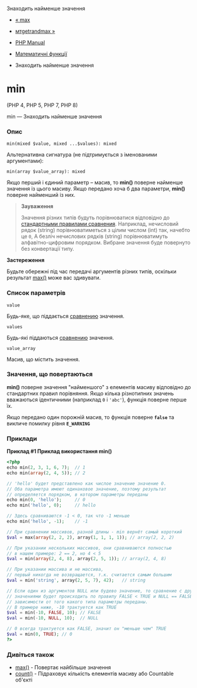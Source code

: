 Знаходить найменше значення

-   [« max](function.max.html)
    
-   [мтgetrandmax »](function.mt-getrandmax.html)
    
-   [PHP Manual](index.html)
    
-   [Математичні функції](ref.math.html)
    
-   Знаходить найменше значення
    

# min

(PHP 4, PHP 5, PHP 7, PHP 8)

min — Знаходить найменше значення

### Опис

```methodsynopsis
min(mixed $value, mixed ...$values): mixed
```

Альтернативна сигнатура (не підтримується з іменованими аргументами):

```methodsynopsis
min(array $value_array): mixed
```

Якщо перший і єдиний параметр – масив, то **min()** поверне найменше значення із цього масиву. Якщо передано хоча б два параметри, **min()** поверне найменший із них.

> **Зауваження**
> 
> Значення різних типів будуть порівнюватися відповідно до [стандартными правилами сравнения](language.operators.comparison.html). Наприклад, нечисловий рядок (string) порівнюватиметься з цілим числом (int) так, начебто це `0`, А безліч нечислових рядків (string) порівнюватимуть алфавітно-цифровим порядком. Вибране значення буде повернуто без конвертації типу.

**Застереження**

Будьте обережні під час передачі аргументів різних типів, оскільки результат [max()](function.max.html) може вас здивувати.

### Список параметрів

`value`

Будь-яке, що піддається [сравнению](language.operators.comparison.html) значення.

`values`

Будь-які піддаються [сравнению](language.operators.comparison.html) значення.

`value_array`

Масив, що містить значення.

### Значення, що повертаються

**min()** поверне значення "найменшого" з елементів масиву відповідно до стандартних правил порівняння. Якщо кілька різнотипних значень вважаються ідентичними (наприклад `0` і `'abc'`), функція поверне перше їх.

Якщо передано один порожній масив, то функція поверне **`false`** та викличе помилку рівня **`E_WARNING`**

### Приклади

**Приклад #1 Приклад використання **min()****

```php
<?php
echo min(2, 3, 1, 6, 7);  // 1
echo min(array(2, 4, 5)); // 2

// 'hello' будет представлено как числое значение значение 0.
// Оба параметра имеют одинаковое значение, поэтому результат
// определяется порядком, в котором параметры переданы
echo min(0, 'hello');     // 0
echo min('hello', 0);     // hello

// Здесь сравниваются -1 < 0, так что -1 меньше
echo min('hello', -1);    // -1

// При сравнении массивов, разной длины - min вернёт самый короткий
$val = max(array(2, 2, 2), array(1, 1, 1, 1)); // array(2, 2, 2)

// При указании нескольких массивов, они сравниваются полностью
// в нашем примере: 2 == 2, но 4 < 5
$val = min(array(2, 4, 8), array(2, 5, 1)); // array(2, 4, 8)

// При указании массива и не массива,
// первый никогда не возвращается, т.к. считается самым большим
$val = min('string', array(2, 5, 7), 42);   // string

// Если один из аргументов NULL или будево значение, то сравнение с другими
// значениями будет происходить по правилу FALSE < TRUE и NULL == FALSE, вне
// зависимости от того какого типа параметры переданы.
// В примере ниже, -10 трактуется как TRUE
$val = min(-10, FALSE, 10); // FALSE
$val = min(-10, NULL, 10);  // NULL

// 0 всегда трактуется как FALSE, значит он "меньше чем" TRUE
$val = min(0, TRUE); // 0
?>
```

### Дивіться також

-   [max()](function.max.html) - Повертає найбільше значення
-   [count()](function.count.html) - Підраховує кількість елементів масиву або Countable об'єкті